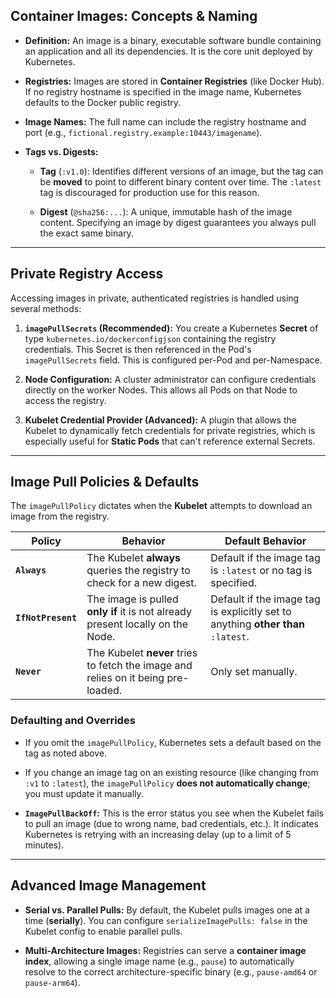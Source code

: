 ## Container Images: Concepts & Naming

- **Definition:** An image is a binary, executable software bundle containing an application and all its dependencies. It is the core unit deployed by Kubernetes.
    
- **Registries:** Images are stored in **Container Registries** (like Docker Hub). If no registry hostname is specified in the image name, Kubernetes defaults to the Docker public registry.
    
- **Image Names:** The full name can include the registry hostname and port (e.g., `fictional.registry.example:10443/imagename`).
    
- **Tags vs. Digests:**
    
    - **Tag** (`:v1.0`): Identifies different versions of an image, but the tag can be **moved** to point to different binary content over time. The `:latest` tag is discouraged for production use for this reason.
        
    - **Digest** (`@sha256:...`): A unique, immutable hash of the image content. Specifying an image by digest guarantees you always pull the exact same binary.
        

---

## Private Registry Access

Accessing images in private, authenticated registries is handled using several methods:

1. **`imagePullSecrets` (Recommended):** You create a Kubernetes **Secret** of type `kubernetes.io/dockerconfigjson` containing the registry credentials. This Secret is then referenced in the Pod's `imagePullSecrets` field. This is configured per-Pod and per-Namespace.
    
2. **Node Configuration:** A cluster administrator can configure credentials directly on the worker Nodes. This allows all Pods on that Node to access the registry.
    
3. **Kubelet Credential Provider (Advanced):** A plugin that allows the Kubelet to dynamically fetch credentials for private registries, which is especially useful for **Static Pods** that can't reference external Secrets.
    

---

## Image Pull Policies & Defaults

The `imagePullPolicy` dictates when the **Kubelet** attempts to download an image from the registry.

|Policy|Behavior|Default Behavior|
|---|---|---|
|**`Always`**|The Kubelet **always** queries the registry to check for a new digest.|Default if the image tag is `:latest` or no tag is specified.|
|**`IfNotPresent`**|The image is pulled **only if** it is not already present locally on the Node.|Default if the image tag is explicitly set to anything **other than** `:latest`.|
|**`Never`**|The Kubelet **never** tries to fetch the image and relies on it being pre-loaded.|Only set manually.|


### Defaulting and Overrides

- If you omit the `imagePullPolicy`, Kubernetes sets a default based on the tag as noted above.
    
- If you change an image tag on an existing resource (like changing from `:v1` to `:latest`), the `imagePullPolicy` **does not automatically change**; you must update it manually.
    
- **`ImagePullBackOff`:** This is the error status you see when the Kubelet fails to pull an image (due to wrong name, bad credentials, etc.). It indicates Kubernetes is retrying with an increasing delay (up to a limit of 5 minutes).
    

---

##  Advanced Image Management

- **Serial vs. Parallel Pulls:** By default, the Kubelet pulls images one at a time (**serially**). You can configure `serializeImagePulls: false` in the Kubelet config to enable parallel pulls.
    
- **Multi-Architecture Images:** Registries can serve a **container image index**, allowing a single image name (e.g., `pause`) to automatically resolve to the correct architecture-specific binary (e.g., `pause-amd64` or `pause-arm64`).